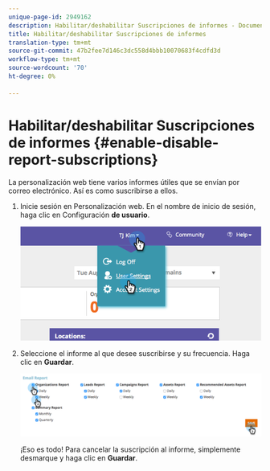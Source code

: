 ```yaml
---
unique-page-id: 2949162
description: Habilitar/deshabilitar Suscripciones de informes - Documentos de marketing - Documentación del producto
title: Habilitar/deshabilitar Suscripciones de informes
translation-type: tm+mt
source-git-commit: 47b2fee7d146c3dc558d4bbb10070683f4cdfd3d
workflow-type: tm+mt
source-wordcount: '70'
ht-degree: 0%

---
```



# Habilitar/deshabilitar Suscripciones de informes {#enable-disable-report-subscriptions}

La personalización web tiene varios informes útiles que se envían por correo electrónico. Así es como suscribirse a ellos.

1. Inicie sesión en Personalización web. En el nombre de inicio de sesión, haga clic en Configuración **de usuario**.

   ![](assets/image2014-9-17-20-3a48-3a28.png)

1. Seleccione el informe al que desee suscribirse y su frecuencia. Haga clic en **Guardar**.

   ![](assets/email-settings.png)

   ¡Eso es todo! Para cancelar la suscripción al informe, simplemente desmarque y haga clic en **Guardar**.

